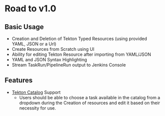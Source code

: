 
# Road to v1.0

## Basic Usage
- Creation and Deletion of Tekton Typed Resources (using provided YAML, JSON or a Url)
- Create Resources from Scratch using UI 
- Ability for editing Tekton Resource after importing from YAML/JSON  
- YAML and JSON Syntax Highlighting
- Stream TaskRun/PipelineRun output to Jenkins Console

## Features
- [Tekton Catalog](https://github.com/tektoncd/catalog) Support
    - Users should be able to choose a task available in the catalog from a dropdown during the Creation of resources and edit it based on their necessity for use.
